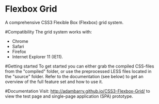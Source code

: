 Flexbox Grid
============

A comprehensive CSS3 Flexible Box (Flexbox) grid system.

#Compatibility
The grid system works with:
- Chrome
- Safari
- Firefox
- Internet Explorer 11 (IE11).

#Getting started
To get started you can either grab the compiled CSS-files from the "compiled" folder, or use the preprocessed LESS files located in the "source" folder. Refer to the documentation (see below) to get an overview of the full feature set and how to use it.

#Documentation
Visit: http://adambarry.github.io/CSS3-Flexbox-Grid/ to view the test page and single-page application (SPA) prototype.
